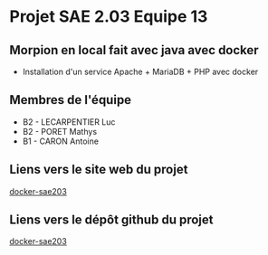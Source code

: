# Projet SAE 2.03 Equipe 13

## Morpion en local fait avec java avec docker

- Installation d'un service Apache + MariaDB + PHP avec docker

## Membres de l'équipe

- B2 - LECARPENTIER Luc
- B2 - PORET Mathys
- B1 - CARON Antoine

## Liens vers le site web du projet

[docker-sae203](https://Antoine-CARON.github.io/lampDocker/)

## Liens vers le dépôt github du projet

[docker-sae203](https://github.com/Antoine-CARON/docker-SAE203)

